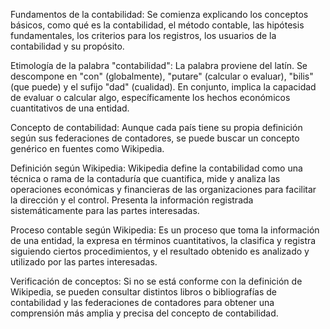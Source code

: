 Fundamentos de la contabilidad: Se comienza explicando los conceptos básicos, como qué es la contabilidad, el método contable, las hipótesis fundamentales, los criterios para los registros, los usuarios de la contabilidad y su propósito.

Etimología de la palabra "contabilidad": La palabra proviene del latín. Se descompone en "con" (globalmente), "putare" (calcular o evaluar), "bilis" (que puede) y el sufijo "dad" (cualidad). En conjunto, implica la capacidad de evaluar o calcular algo, específicamente los hechos económicos cuantitativos de una entidad.

Concepto de contabilidad: Aunque cada país tiene su propia definición según sus federaciones de contadores, se puede buscar un concepto genérico en fuentes como Wikipedia.

Definición según Wikipedia: Wikipedia define la contabilidad como una técnica o rama de la contaduría que cuantifica, mide y analiza las operaciones económicas y financieras de las organizaciones para facilitar la dirección y el control. Presenta la información registrada sistemáticamente para las partes interesadas.

Proceso contable según Wikipedia: Es un proceso que toma la información de una entidad, la expresa en términos cuantitativos, la clasifica y registra siguiendo ciertos procedimientos, y el resultado obtenido es analizado y utilizado por las partes interesadas.

Verificación de conceptos: Si no se está conforme con la definición de Wikipedia, se pueden consultar distintos libros o bibliografías de contabilidad y las federaciones de contadores para obtener una comprensión más amplia y precisa del concepto de contabilidad.
